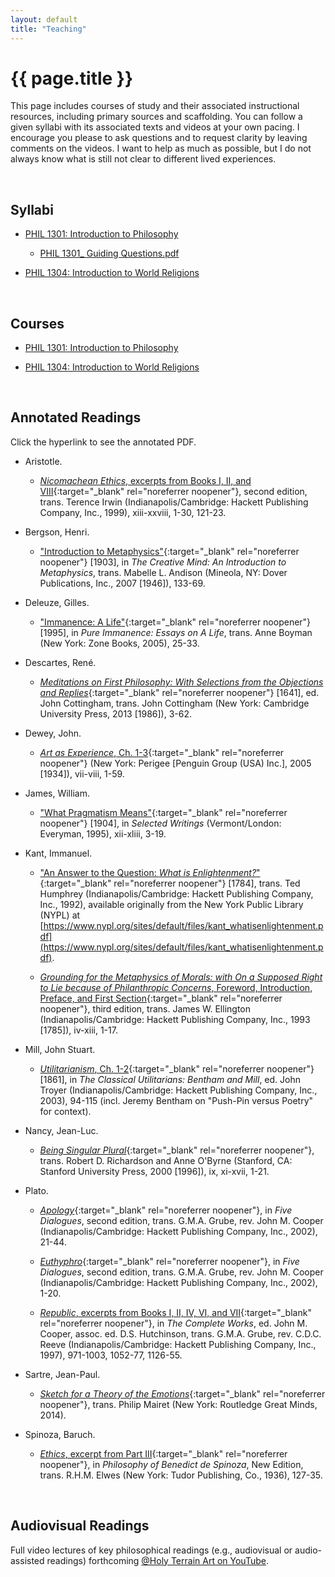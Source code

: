 ```yaml
---
layout: default
title: "Teaching"
---
```


# {{ page.title }}


This page includes courses of study and their associated instructional resources, including primary sources and scaffolding. You can follow a given syllabi with its associated texts and videos at your own pacing. I encourage you please to ask questions and to request clarity by leaving comments on the videos. I want to help as much as possible, but I do not always know what is still not clear to different lived experiences.

<br>


## Syllabi

* [PHIL 1301: Introduction to Philosophy](/assets/pdfs/hillj-phil-1301-syllabus.pdf)

    * [PHIL 1301_ Guiding Questions.pdf](/assets/pdfs/hillj-phil-1301-guiding-questions.pdf)

* [PHIL 1304: Introduction to World Religions](/assets/pdfs/hillj-phil-1304-syllabus.pdf)

<br>


## Courses

* [PHIL 1301: Introduction to Philosophy](/teaching/phil-1301)

* [PHIL 1304: Introduction to World Religions](/teaching/phil-1304)

<br>


## Annotated Readings

Click the hyperlink to see the annotated PDF.

* Aristotle.

    * [*Nicomachean Ethics*, excerpts from Books I, II, and VIII](/assets/pdfs/annotations/aristotle-nicomachean-ethics-hillj-annotations.pdf){:target="_blank" rel="noreferrer noopener"}, second edition, trans. Terence Irwin (Indianapolis/Cambridge: Hackett Publishing Company, Inc., 1999), xiii-xxviii, 1-30, 121-23.

* Bergson, Henri.

    * ["Introduction to Metaphysics"](/assets/pdfs/annotations/bergson-intro-metaphysics-hillj-annotations.pdf){:target="_blank" rel="noreferrer noopener"} [1903], in *The Creative Mind: An Introduction to Metaphysics*, trans. Mabelle L. Andison (Mineola, NY: Dover Publications, Inc., 2007 [1946]), 133-69.

* Deleuze, Gilles.

    * ["Immanence: A Life"](/assets/pdfs/annotations/deleuze-immanence-a-life-hillj-annotations.pdf){:target="_blank" rel="noreferrer noopener"} [1995], in *Pure Immanence: Essays on A Life*, trans. Anne Boyman (New York: Zone Books, 2005), 25-33.

* Descartes, René.

    * [*Meditations on First Philosophy: With Selections from the Objections and Replies*](/assets/pdfs/annotations/descartes-meditations-on-first-philosophy-hillj-annotations.pdf){:target="_blank" rel="noreferrer noopener"} [1641], ed. John Cottingham, trans. John Cottingham (New York: Cambridge University Press, 2013 [1986]), 3-62.

* Dewey, John.

    * [*Art as Experience*, Ch. 1-3](/assets/pdfs/annotations/dewey-art-as-experience-hillj-annotations.pdf){:target="_blank" rel="noreferrer noopener"} (New York: Perigee [Penguin Group (USA) Inc.], 2005 [1934]), vii-viii, 1-59.

* James, William.

    * ["What Pragmatism Means"](/assets/pdfs/annotations/james-what-pragmatism-means-hillj-annotations.pdf){:target="_blank" rel="noreferrer noopener"} [1904], in *Selected Writings* (Vermont/London: Everyman, 1995), xii-xliii, 3-19.

* Kant, Immanuel.

    * ["An Answer to the Question: *What is Enlightenment?*"](/assets/pdfs/annotations/kant-enlightenment-hillj-annotations.pdf){:target="_blank" rel="noreferrer noopener"} [1784], trans. Ted Humphrey (Indianapolis/Cambridge: Hackett Publishing Company, Inc., 1992), available originally from the New York Public Library (NYPL) at [https://www.nypl.org/sites/default/files/kant_whatisenlightenment.pdf](https://www.nypl.org/sites/default/files/kant_whatisenlightenment.pdf).

    * [*Grounding for the Metaphysics of Morals: with On a Supposed Right to Lie because of Philanthropic Concerns*, Foreword, Introduction, Preface, and First Section](/assets/pdfs/annotations/kant-grounding-hillj-annotations.pdf){:target="_blank" rel="noreferrer noopener"}, third edition, trans. James W. Ellington (Indianapolis/Cambridge: Hackett Publishing Company, Inc., 1993 [1785]), iv-xiii, 1-17.

* Mill, John Stuart.

    * [*Utilitarianism*, Ch. 1-2](/assets/pdfs/annotations/mill-utilitarianism-hillj-annotations.pdf){:target="_blank" rel="noreferrer noopener"} [1861], in *The Classical Utilitarians: Bentham and Mill*, ed. John Troyer (Indianapolis/Cambridge: Hackett Publishing Company, Inc., 2003), 94-115 (incl. Jeremy Bentham on "Push-Pin versus Poetry" for context).

* Nancy, Jean-Luc.

    * [*Being Singular Plural*](/assets/pdfs/annotations/nancy-being-singular-plural-hillj-annotations.pdf){:target="_blank" rel="noreferrer noopener"}, trans. Robert D. Richardson and Anne O'Byrne (Stanford, CA: Stanford University Press, 2000 [1996]), ix, xi-xvii, 1-21.

<!---
    * ["Of Divine Places."](/assets/pdfs/annotations/nancy-of-divine-places-hillj-annotations.pdf){:target="_blank" rel="noreferrer noopener"} [1986], in *The Inoperative Community*, trans. Michael Holland (Minneapolis, MN: University of Minnesota Press, 1991), 110-50.
-->

* Plato.

    * [*Apology*](/assets/pdfs/annotations/plato-apology-hillj-annotations.pdf){:target="_blank" rel="noreferrer noopener"}, in *Five Dialogues*, second edition, trans. G.M.A. Grube, rev. John M. Cooper (Indianapolis/Cambridge: Hackett Publishing Company, Inc., 2002), 21-44.

    * [*Euthyphro*](/assets/pdfs/annotations/plato-euthyphro-hillj-annotations.pdf){:target="_blank" rel="noreferrer noopener"}, in *Five Dialogues*, second edition, trans. G.M.A. Grube, rev. John M. Cooper (Indianapolis/Cambridge: Hackett Publishing Company, Inc., 2002), 1-20.

    * [*Republic*, excerpts from Books I, II, IV, VI, and VII](/assets/pdfs/annotations/plato-republic-hillj-annotations.pdf){:target="_blank" rel="noreferrer noopener"}, in *The Complete Works*, ed. John M. Cooper, assoc. ed. D.S. Hutchinson, trans. G.M.A. Grube, rev. C.D.C. Reeve (Indianapolis/Cambridge: Hackett Publishing Company, Inc., 1997), 971-1003, 1052-77, 1126-55.

* Sartre, Jean-Paul.

    * [*Sketch for a Theory of the Emotions*](/assets/pdfs/annotations/sartre-sketch-theory-emotions-hillj-annotations.pdf){:target="_blank" rel="noreferrer noopener"}, trans. Philip Mairet (New York: Routledge Great Minds, 2014).

* Spinoza, Baruch.

    * [*Ethics*, excerpt from Part III](/assets/pdfs/annotations/spinoza-ethics-hillj-annotations.pdf){:target="_blank" rel="noreferrer noopener"}, in *Philosophy of Benedict de Spinoza*, New Edition, trans. R.H.M. Elwes (New York: Tudor Publishing, Co., 1936), 127-35.

<br>


## Audiovisual Readings

Full video lectures of key philosophical readings (e.g., audiovisual or audio-assisted readings) forthcoming [@Holy Terrain Art on YouTube](https://www.YouTube.com/@HolyTerrainArt/).
